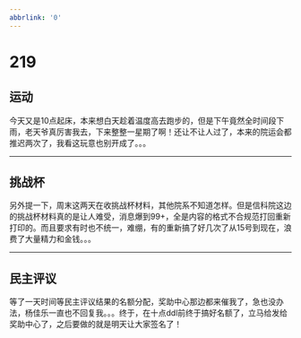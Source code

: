 ```yaml
---
abbrlink: '0'
---
```

# 219

## 运动

今天又是10点起床，本来想白天趁着温度高去跑步的，但是下午竟然全时间段下雨，老天爷真厉害我去，下来整整一星期了啊！还让不让人过了，本来的院运会都推迟两次了，我看这玩意也别开成了。。。
***

## 挑战杯

另外提一下，周末这两天在收挑战杯材料，其他院系不知道怎样。但是信科院这边的挑战杯材料真的是让人难受，消息爆到99+，全是内容的格式不合规范打回重新打印的。而且要求有时也不统一，难绷，有的重新搞了好几次了从15号到现在，浪费了大量精力和金钱。。。
***

## 民主评议

等了一天时间等民主评议结果的名额分配，奖助中心那边都来催我了，急也没办法，杨佳乐一直也不回复我。。。终于，在十点ddl前终于搞好名额了，立马给发给奖助中心了，之后要做的就是明天让大家签名了！

